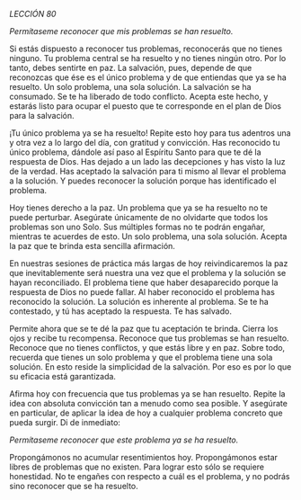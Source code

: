 *LECCIÓN 80*

*Permítaseme reconocer que mis problemas se han resuelto.*

Si estás dispuesto a reconocer tus problemas, reconocerás que no tienes ninguno. Tu problema central se ha resuelto y no tienes ningún otro. Por lo tanto, debes sentirte en paz. La salvación, pues, depende de que reconozcas que ése es el único problema y de que entiendas que ya se ha resuelto. Un solo problema, una sola solución. La salvación se ha consumado. Se te ha liberado de todo conflicto. Acepta este hecho, y estarás listo para ocupar el puesto que te corresponde en el plan de Dios para la salvación.

¡Tu único problema ya se ha resuelto! Repite esto hoy para tus adentros una y otra vez a lo largo del día, con gratitud y convicción. Has reconocido tu único problema, dándole así paso al Espíritu Santo para que te dé la respuesta de Dios. Has dejado a un lado las decepciones y has visto la luz de la verdad. Has aceptado la salvación para ti mismo al llevar el problema a la solución. Y puedes reconocer la solución porque has identificado el problema.

Hoy tienes derecho a la paz. Un problema que ya se ha resuelto no te puede perturbar. Asegúrate únicamente de no olvidarte que todos los problemas son uno Solo. Sus múltiples formas no te podrán engañar, mientras te acuerdes de esto. Un solo problema, una sola solución. Acepta la paz que te brinda esta sencilla afirmación.

En nuestras sesiones de práctica más largas de hoy reivindicaremos la paz que inevitablemente será nuestra una vez que el problema y la solución se hayan reconciliado. El problema tiene que haber desaparecido porque la respuesta de Dios no puede fallar. Al haber reconocido el problema has reconocido la solución. La solución es inherente al problema. Se te ha contestado, y tú has aceptado la respuesta. Te has salvado.

Permite ahora que se te dé la paz que tu aceptación te brinda. Cierra los ojos y recibe tu recompensa. Reconoce que tus problemas se han resuelto. Reconoce que no tienes conflictos, y que estás libre y en paz. Sobre todo, recuerda que tienes un solo problema y que el problema tiene una sola solución. En esto reside la simplicidad de la salvación. Por eso es por lo que su eficacia está garantizada.

Afirma hoy con frecuencia que tus problemas ya se han resuelto. Repite la idea con absoluta convicción tan a menudo como sea posible. Y asegúrate en particular, de aplicar la idea de hoy a cualquier problema concreto que pueda surgir. Di de inmediato:

_Permítaseme reconocer que este problema ya se ha resuelto._

Propongámonos no acumular resentimientos hoy. Propongámonos estar libres de problemas que no existen. Para lograr esto sólo se requiere honestidad. No te engañes con respecto a cuál es el problema, y no podrás sino reconocer que se ha resuelto.